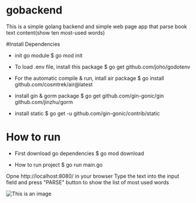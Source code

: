 # gobackend
This is a simple golang backend and simple web page app that parse book text content(show ten most-used words)

#Install Dependencies
- init go module
$ go mod init 

- To load .env file, install this package
$ go get github.com/joho/godotenv

- For the automatic compile & run, intall air package
$ go install github.com/cosmtrek/air@latest

- install gin & gorm package
$ go get github.com/gin-gonic/gin github.com/jinzhu/gorm

- install static
$ go get -u github.com/gin-gonic/contrib/static

# How to run
- First download go dependencies
$ go mod download

- How to run project 
$ go run main.go

Opne http://localhost:8080/ in your browser
Type the text into the input field and press "PARSE" button to show the list of most used words

![This is an image](https://github.com/devgod611/gobackend/blob/main/screenshot.PNG)
